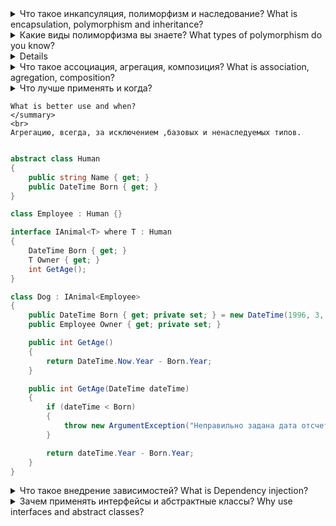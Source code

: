 <details>
<summary>Что такое инкапсуляция, полиморфизм и наследование? What is encapsulation, polymorphism and inheritance?</summary>
<br>
Инкапсуляция - это механизм, который объединяет данные и код, манипулирующий зтими данными, а также защищает и то, и другое от внешнего вмешательства или неправильного использования.
<br>
Полиморфизм - это свойство, которое позволяет одно и то же имя использовать для решения двух или более схожих, но технически разных задач.
<br>
Наследование - это процесс, посредством которого один объект может приобретать свойства другого.
</details>


<details>
<summary>Какие виды полиморфизма вы знаете?
What types of polymorphism do you know?</summary>

```
Ad-hoc-полиморфизм(перегрузки)
<br>
Параметрический полиморфизм (обобщения)
<br>
Полиморфизм подтипов (наследование)
```
</details>


<details>Что такое полиморфизм подтипов? What is polymorphism subtypes?</summary>

```
Полиморфизм подтипов (полиморфизм) — свойство системы, позволяющее использовать объекты с одинаковым интерфейсом без информации о типе и внутренней структуре объекта.
```
</details>


<details>
<summary>Что такое ассоциация, агрегация, композиция?
What is association, agregation, composition?</summary>

```
Ассоциация - это отношение, при котором объекты одного типа неким образом связаны с объектами другого типа. Например, объект одного типа содержит или использует объект другого типа. Например, игрок играет в определенной команде.
<br>
Композиция определяет отношение HAS A, то есть отношение "имеет". Например, в класс автомобиля содержит объект класса электрического двигателя, при этом класс автомобиля создает объект двигателя.
<br>
От композиции следует отличать агрегацию. Она также предполагает отношение HAS A, но реализуется она иначе(через внедрение  зависимести).
```
</details>


<details>
<summary>Что лучше применять и когда?

```
What is better use and when?
</summary>
<br>
Агрегацию, всегда, за исключением ,базовых и ненаследуемых типов.
```
</details>

```C#
abstract class Human
{
    public string Name { get; }
    public DateTime Born { get; }
}

class Employee : Human {}

interface IAnimal<T> where T : Human
{
    DateTime Born { get; }
    T Owner { get; }
    int GetAge();
}

class Dog : IAnimal<Employee>
{
    public DateTime Born { get; private set; } = new DateTime(1996, 3, 24);
    public Employee Owner { get; private set; }

    public int GetAge()
    {
        return DateTime.Now.Year - Born.Year;
    }

    public int GetAge(DateTime dateTime)
    {
        if (dateTime < Born)
        {
            throw new ArgumentException("Неправильно задана дата отсчета");
        }

        return dateTime.Year - Born.Year;
    }
}
```

<details>
<summary>Что такое внедрение зависимостей?
What is Dependency injection?</summary>
```
Внедрение зависимости — процесс предоставления внешней зависимости программному компоненту. Является специфичной формой «инверсии управления» (англ. Inversion of control, IoC), 
когда она применяется к управлению зависимостями.
<br>
В полном соответствии с принципом единственной обязанности объект отдаёт заботу о построении требуемых ему зависимостей внешнему, специально предназначенному для этого общему механизму.
```
</details>

<details>
<summary>Зачем применять интерфейсы и абстрактные классы?
Why use interfaces and abstract classes?</summary>
```
Что бы внедрять их как зависимости и вместо них подставлять любой из подтипов, что обеспечивает переиспользуемость класса для любого из этих подтипов.
```
</details>
